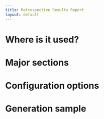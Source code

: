 ```yaml
---
title: Retrospective Results Report
layout: default
---
```


# Where is it used?

# Major sections

# Configuration options

# Generation sample